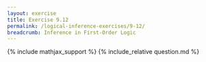 ```yaml
---
layout: exercise
title: Exercise 9.12
permalink: /logical-inference-exercises/9-12/
breadcrumb: Inference in First-Order Logic
---
```


{% include mathjax_support %}
{% include_relative question.md %}
